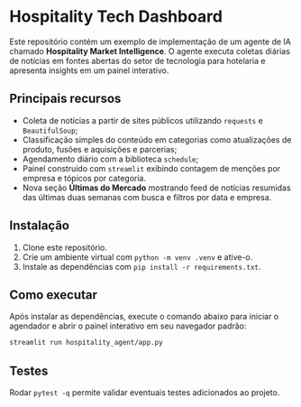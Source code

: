 # Hospitality Tech Dashboard

Este repositório contém um exemplo de implementação de um agente de IA
chamado **Hospitality Market Intelligence**. O agente executa coletas
diárias de notícias em fontes abertas do setor de tecnologia para
hotelaria e apresenta insights em um painel interativo.

## Principais recursos

- Coleta de notícias a partir de sites públicos utilizando `requests` e
  `BeautifulSoup`;
- Classificação simples do conteúdo em categorias como atualizações de
  produto, fusões e aquisições e parcerias;
- Agendamento diário com a biblioteca `schedule`;
- Painel construído com `streamlit` exibindo contagem de menções por
  empresa e tópicos por categoria.
- Nova seção **Últimas do Mercado** mostrando feed de notícias resumidas
  das últimas duas semanas com busca e filtros por data e empresa.

## Instalação

1. Clone este repositório.
2. Crie um ambiente virtual com `python -m venv .venv` e ative-o.
3. Instale as dependências com `pip install -r requirements.txt`.

## Como executar

Após instalar as dependências, execute o comando abaixo para iniciar o
agendador e abrir o painel interativo em seu navegador padrão:

```bash
streamlit run hospitality_agent/app.py
```

## Testes

Rodar `pytest -q` permite validar eventuais testes adicionados ao
projeto.
